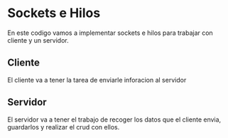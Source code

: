 # Sockets e Hilos
En este codigo vamos a implementar sockets e hilos para trabajar con cliente y un servidor.
## Cliente
El cliente va a tener la tarea de enviarle inforacion al servidor
## Servidor
El servidor va a tener el trabajo de recoger los datos que el cliente envia, guardarlos y realizar el crud con ellos.

